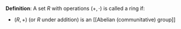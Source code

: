 **Definition**: A set $R$ with operations $(+, \cdot)$ is called a ring if:
- $(R, +)$ (or $R$ under addition) is an [[Abelian (communitative) group]]